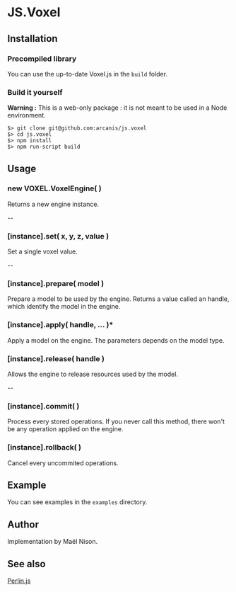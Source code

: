 # JS.Voxel

## Installation

### Precompiled library

You can use the up-to-date Voxel.js in the `build` folder.

### Build it yourself

**Warning :** This is a web-only package : it is not meant to be used in a Node environment.

```
$> git clone git@github.com:arcanis/js.voxel
$> cd js.voxel
$> npm install
$> npm run-script build
```

## Usage

### new VOXEL.VoxelEngine( )

Returns a new engine instance.

--

### [instance].set( x, y, z, value )
Set a single voxel value.

--

### [instance].prepare( model )
Prepare a model to be used by the engine.
Returns a value called an handle, which identify the model in the engine.

### [instance].apply( handle, ... )*
Apply a model on the engine. The parameters depends on the model type.

### [instance].release( handle )
Allows the engine to release resources used by the model.

--

### [instance].commit( )
Process every stored operations.
If you never call this method, there won't be any operation applied on the engine.

### [instance].rollback( )
Cancel every uncommited operations.

## Example

You can see examples in the `examples` directory.

## Author

Implementation by Maël Nison.

## See also

[Perlin.js](http://github.com/arcanis/js.perlin)
